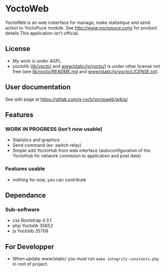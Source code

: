 # YoctoWeb

YoctoWeb is an web insterface for manage, make statistique and send action
to YoctoPuce module.
See http://www.yoctopuce.com/ for product details
This application isn't official.

## License
 - My work is under AGPL.
 - yoctolib ([lib/yocto/](lib/yocto/) and 
   [www/static/js/yocto/](www/static/js/yocto/)) is under other license not 
   free (see [lib/yocto/README.md](lib/yocto/README.md) and 
   [www/static/js/yocto/LICENSE.txt](www/static/js/yocto/LICENSE.txt)).

## User documentation
See wiki page at https://gitlab.com/g-roch/yoctoweb/wikis/

## Features
### WORK IN PROGRESS (isn't now usable)
 - Statistics and graphics
 - Send command (ex: switch relay)
 - Simple add YoctoHub from web interface (autoconfiguration of the YoctoHub
     for network connexion to application and post data)
### Features usable
 - nothing for now, you can contribute

## Dependance
### Sub-software
 - css Bootstrap 4.3.1
 - php Yoctolib 35652
 - js Yoctolib 35708

## For Developper
 - When update www/static/ you must run `make integrity-constants.php` in root
   of project.
